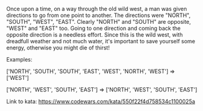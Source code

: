 Once upon a time, on a way through the old wild west, a man was given directions to go from one point to another. The directions were "NORTH", "SOUTH", "WEST", "EAST". Clearly "NORTH" and "SOUTH" are opposite, "WEST" and "EAST" too. Going to one direction and coming back the opposite direction is a needless effort. Since this is the wild west, with dreadfull weather and not much water, it's important to save yourself some energy, otherwise you might die of thirst!

Examples:

['NORTH', 'SOUTH', 'SOUTH', 'EAST', 'WEST', 'NORTH', 'WEST'] => ['WEST']

['NORTH', 'WEST', 'SOUTH', 'EAST']                           => ['NORTH', 'WEST', 'SOUTH', 'EAST']

Link to kata:
https://www.codewars.com/kata/550f22f4d758534c1100025a
